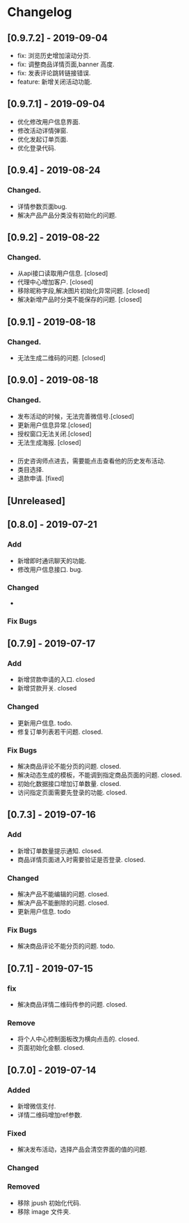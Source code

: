# Changelog

## [0.9.7.2] - 2019-09-04
-  fix: 浏览历史增加滚动分页.
-  fix: 调整商品详情页面,banner 高度.
-  fix: 发表评论跳转链接错误.
-  feature: 新增关闭活动功能.

## [0.9.7.1] - 2019-09-04
-  优化修改用户信息界面.
-  修改活动详情弹窗.
-  优化发起订单页面.
-  优化登录代码.

## [0.9.4] - 2019-08-24
### Changed.
- 详情参数页面bug.
- 解决产品产品分类没有初始化的问题.

## [0.9.2] - 2019-08-22
### Changed.
- 从api接口读取用户信息. [closed]
- 代理中心增加客户. [closed]
- 移除昵称字段,解决图片初始化异常问题. [closed]
- 解决新增产品时分类不能保存的问题. [closed]

## [0.9.1] - 2019-08-18

### Changed.
- 无法生成二维码的问题. [closed]

## [0.9.0] - 2019-08-18

### Changed.
- 发布活动的时候，无法完善微信号.[closed]
- 更新用户信息异常.[closed]
- 授权窗口无法关闭.[closed]
- 无法生成海报.   [closed]

### 
- 历史咨询师点进去，需要能点击查看他的历史发布活动. 
- 类目选择.
- 退款申请. [fixed]

## [Unreleased]

## [0.8.0] - 2019-07-21

### Add
- 新增即时通讯聊天的功能. 
- 修改用户信息接口. bug.

### Changed
- 

### Fix Bugs

## [0.7.9] - 2019-07-17
### Add
- 新增贷款申请的入口. closed
- 新增贷款开关. closed

### Changed
- 更新用户信息.  todo.
- 修复订单列表若干问题. closed.

### Fix Bugs
- 解决商品评论不能分页的问题. closed.
- 解决动态生成的模板，不能调到指定商品页面的问题. closed.
- 初始化数据接口增加订单数量. closed.
- 访问指定页面需要先登录的功能. closed.

## [0.7.3] - 2019-07-16

### Add
- 新增订单数量提示通知. closed.
- 商品详情页面进入时需要验证是否登录.  closed.

### Changed
- 解决产品不能编辑的问题.    closed.
- 解决产品不能删除的问题.    closed.
- 更新用户信息.  todo

### Fix Bugs
- 解决商品评论不能分页的问题. todo.

## [0.7.1] - 2019-07-15

### fix
- 解决商品详情二维码传参的问题.  closed.

### Remove
- 将个人中心控制面板改为横向点击的. closed.
- 页面初始化金额. closed.

## [0.7.0] - 2019-07-14

### Added
- 新增微信支付.
- 详情二维码增加ref参数.

### Fixed
- 解决发布活动，选择产品会清空界面的值的问题.

### Changed

### Removed
- 移除 jpush 初始化代码.
- 移除 image 文件夹.